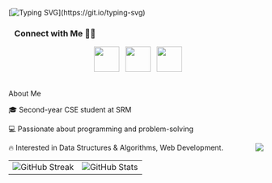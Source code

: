 
[![Typing SVG](https://readme-typing-svg.demolab.com?font=roboto&pause=1000&color=F78A8A&width=435&lines=Hi+there+%F0%9F%91%8B%F0%9F%8F%BB%2C+I'm+GOPI+!)](https://git.io/typing-svg)

<h3 align="left"> &nbsp;&nbsp; Connect with Me 🤝🏻&nbsp;&nbsp;</h3>


<p align="center"> 
&nbsp; <a href="https://www.instagram.com/.gopi..tejeshwar._?igsh=cDNhaW5tOWJhaGlp/" target="_blank" rel="noopener noreferrer"><img src="https://img.icons8.com/plasticine/100/000000/instagram-new.png" width="50" /></a>  
&nbsp; <a href="https://www.linkedin.com/in/gopi-tejeshwar-reddy-3893662b9/in/" target="_blank" rel="noopener noreferrer"><img src="https://img.icons8.com/plasticine/100/000000/linkedin.png" width="50" /></a>
&nbsp; <a href="mailto:iamani23042006@gmail.com" target="_blank" rel="noopener noreferrer"><img src="https://img.icons8.com/plasticine/100/000000/gmail.png"  width="50" /></a>
</p>
<br>
About Me

🎓 Second-year CSE student at SRM

💻 Passionate about programming and problem-solving

🔥 Interested in Data Structures & Algorithms, Web Development.
                                <img align="right" src="https://visitor-badge.laobi.icu/badge?page_id=gopitejeshwarreddy.visitor-badge&left_text=Hellow%20Visitors" />
<div align="center">
  <table style="border-collapse: collapse;">
    <tr>
      <td>
        <img src="https://github-readme-streak-stats.herokuapp.com/?user=gopitejeshwarreddy&theme=dark&hide_border=false" alt="GitHub Streak" />
      </td>
      <td>
        <img src="https://github-readme-stats.vercel.app/api?username=gopitejeshwarreddy&show_icons=true&theme=dark" alt="GitHub Stats" />
      </td>
    </tr>
  </table>
</div>

